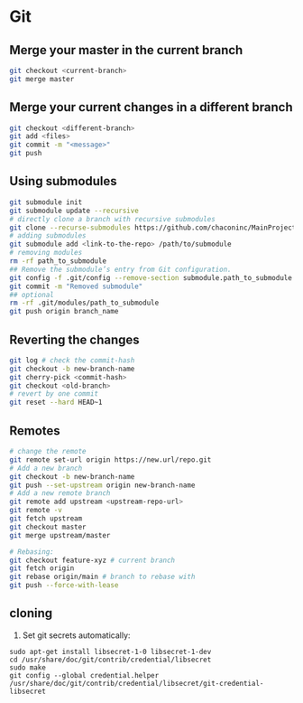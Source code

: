 # Git
## Merge your master in the current branch
```bash
git checkout <current-branch>
git merge master
```
## Merge your current changes in a different branch
```bash
git checkout <different-branch>
git add <files>
git commit -m "<message>"
git push
```
## Using submodules
```bash
git submodule init
git submodule update --recursive
# directly clone a branch with recursive submodules
git clone --recurse-submodules https://github.com/chaconinc/MainProject
# adding submodules
git submodule add <link-to-the-repo> /path/to/submodule
# removing modules
rm -rf path_to_submodule
## Remove the submodule’s entry from Git configuration.
git config -f .git/config --remove-section submodule.path_to_submodule
git commit -m "Removed submodule"
## optional
rm -rf .git/modules/path_to_submodule
git push origin branch_name
```

## Reverting the changes
```bash
git log # check the commit-hash
git checkout -b new-branch-name
git cherry-pick <commit-hash>
git checkout <old-branch>
# revert by one commit
git reset --hard HEAD~1
```
## Remotes
```bash
# change the remote
git remote set-url origin https://new.url/repo.git
# Add a new branch
git checkout -b new-branch-name
git push --set-upstream origin new-branch-name
# Add a new remote branch
git remote add upstream <upstream-repo-url>
git remote -v
git fetch upstream
git checkout master
git merge upstream/master

# Rebasing:
git checkout feature-xyz # current branch
git fetch origin
git rebase origin/main # branch to rebase with
git push --force-with-lease
```
## cloning
1. Set git secrets automatically:
```
sudo apt-get install libsecret-1-0 libsecret-1-dev
cd /usr/share/doc/git/contrib/credential/libsecret
sudo make
git config --global credential.helper /usr/share/doc/git/contrib/credential/libsecret/git-credential-libsecret
```
